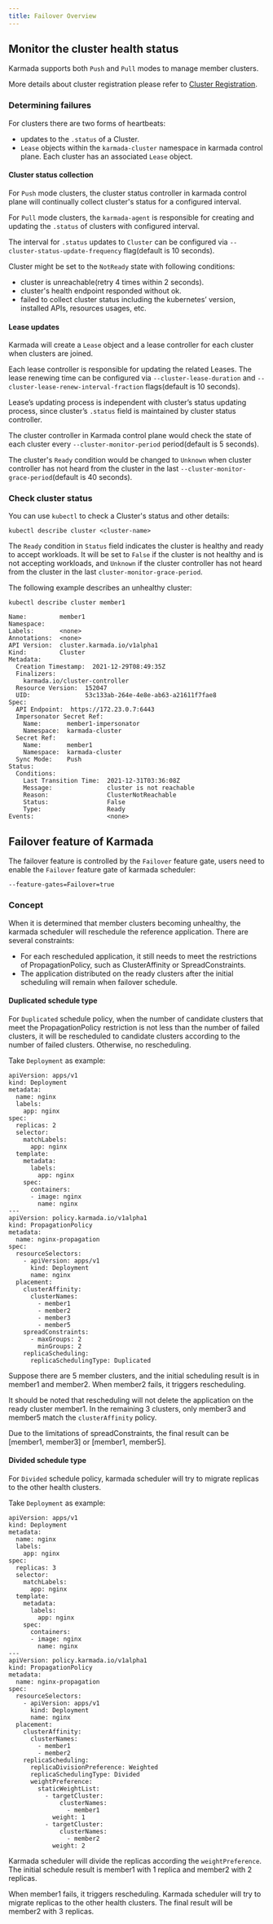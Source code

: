 ```yaml
---
title: Failover Overview
---
```


## Monitor the cluster health status

Karmada supports both `Push` and `Pull` modes to manage member clusters.

More details about cluster registration please refer to [Cluster Registration](../clustermanager/cluster-registration.md#cluster-registration).

### Determining failures

For clusters there are two forms of heartbeats:
- updates to the `.status` of a Cluster.
- `Lease` objects within the `karmada-cluster` namespace in karmada control plane. Each cluster has an associated `Lease` object.

#### Cluster status collection

For `Push` mode clusters, the cluster status controller in karmada control plane will continually collect cluster's status for a configured interval.

For `Pull` mode clusters, the `karmada-agent` is responsible for creating and updating the `.status` of clusters with configured interval.

The interval for `.status` updates to `Cluster` can be configured via `--cluster-status-update-frequency` flag(default is 10 seconds).

Cluster might be set to the `NotReady` state with following conditions:
- cluster is unreachable(retry 4 times within 2 seconds).
- cluster's health endpoint responded without ok.
- failed to collect cluster status including the kubernetes’ version, installed APIs, resources usages, etc.

#### Lease updates
Karmada will create a `Lease` object and a lease controller for each cluster when clusters are joined.

Each lease controller is responsible for updating the related Leases. The lease renewing time can be configured via `--cluster-lease-duration` and `--cluster-lease-renew-interval-fraction` flags(default is 10 seconds).

Lease’s updating process is independent with cluster’s status updating process, since cluster’s `.status` field is maintained by cluster status controller.

The cluster controller in Karmada control plane would check the state of each cluster every `--cluster-monitor-period` period(default is 5 seconds).

The cluster's `Ready` condition would be changed to `Unknown` when cluster controller has not heard from the cluster in the last `--cluster-monitor-grace-period`(default is 40 seconds).

### Check cluster status
You can use `kubectl` to check a Cluster's status and other details:
```
kubectl describe cluster <cluster-name>
```

The `Ready` condition in `Status` field indicates the cluster is healthy and ready to accept workloads.
It will be set to `False` if the cluster is not healthy and is not accepting workloads, and `Unknown` if the cluster controller has not heard from the cluster in the last `cluster-monitor-grace-period`.

The following example describes an unhealthy cluster:
```
kubectl describe cluster member1
 
Name:         member1
Namespace:    
Labels:       <none>
Annotations:  <none>
API Version:  cluster.karmada.io/v1alpha1
Kind:         Cluster
Metadata:
  Creation Timestamp:  2021-12-29T08:49:35Z
  Finalizers:
    karmada.io/cluster-controller
  Resource Version:  152047
  UID:               53c133ab-264e-4e8e-ab63-a21611f7fae8
Spec:
  API Endpoint:  https://172.23.0.7:6443
  Impersonator Secret Ref:
    Name:       member1-impersonator
    Namespace:  karmada-cluster
  Secret Ref:
    Name:       member1
    Namespace:  karmada-cluster
  Sync Mode:    Push
Status:
  Conditions:
    Last Transition Time:  2021-12-31T03:36:08Z
    Message:               cluster is not reachable
    Reason:                ClusterNotReachable
    Status:                False
    Type:                  Ready
Events:                    <none>
```

## Failover feature of Karmada
The failover feature is controlled by the `Failover` feature gate, users need to enable the `Failover` feature gate of karmada scheduler:
```
--feature-gates=Failover=true
```

### Concept

When it is determined that member clusters becoming unhealthy, the karmada scheduler will reschedule the reference application.
There are several constraints:
- For each rescheduled application, it still needs to meet the restrictions of PropagationPolicy, such as ClusterAffinity or SpreadConstraints.
- The application distributed on the ready clusters after the initial scheduling will remain when failover schedule.

#### Duplicated schedule type
For `Duplicated` schedule policy, when the number of candidate clusters that meet the PropagationPolicy restriction is not less than the number of failed clusters,
it will be rescheduled to candidate clusters according to the number of failed clusters. Otherwise, no rescheduling.

Take `Deployment` as example:
```
apiVersion: apps/v1
kind: Deployment
metadata:
  name: nginx
  labels:
    app: nginx
spec:
  replicas: 2
  selector:
    matchLabels:
      app: nginx
  template:
    metadata:
      labels:
        app: nginx
    spec:
      containers:
      - image: nginx
        name: nginx
---
apiVersion: policy.karmada.io/v1alpha1
kind: PropagationPolicy
metadata:
  name: nginx-propagation
spec:
  resourceSelectors:
    - apiVersion: apps/v1
      kind: Deployment
      name: nginx
  placement:
    clusterAffinity:
      clusterNames:
        - member1
        - member2
        - member3
        - member5
    spreadConstraints:
      - maxGroups: 2
        minGroups: 2
    replicaScheduling:
      replicaSchedulingType: Duplicated
```

Suppose there are 5 member clusters, and the initial scheduling result is in member1 and member2. When member2 fails, it triggers rescheduling.

It should be noted that rescheduling will not delete the application on the ready cluster member1. In the remaining 3 clusters, only member3 and member5 match the `clusterAffinity` policy.

Due to the limitations of spreadConstraints, the final result can be [member1, member3] or [member1, member5].

#### Divided schedule type
For `Divided` schedule policy, karmada scheduler will try to migrate replicas to the other health clusters.

Take `Deployment` as example:
```
apiVersion: apps/v1
kind: Deployment
metadata:
  name: nginx
  labels:
    app: nginx
spec:
  replicas: 3
  selector:
    matchLabels:
      app: nginx
  template:
    metadata:
      labels:
        app: nginx
    spec:
      containers:
      - image: nginx
        name: nginx
---
apiVersion: policy.karmada.io/v1alpha1
kind: PropagationPolicy
metadata:
  name: nginx-propagation
spec:
  resourceSelectors:
    - apiVersion: apps/v1
      kind: Deployment
      name: nginx
  placement:
    clusterAffinity:
      clusterNames:
        - member1
        - member2
    replicaScheduling:
      replicaDivisionPreference: Weighted
      replicaSchedulingType: Divided
      weightPreference:
        staticWeightList:
          - targetCluster:
              clusterNames:
                - member1
            weight: 1
          - targetCluster:
              clusterNames:
                - member2
            weight: 2
```

Karmada scheduler will divide the replicas according the `weightPreference`. The initial schedule result is member1 with 1 replica and member2 with 2 replicas.

When member1 fails, it triggers rescheduling. Karmada scheduler will try to migrate replicas to the other health clusters. The final result will be member2 with 3 replicas.
